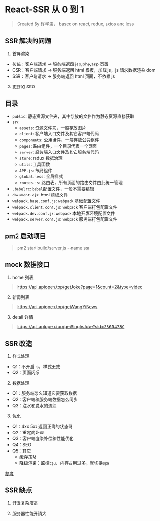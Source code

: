# React-SSR 从 0 到 1

> Created By 许学进， based on react, redux, axios and less

## SSR 解决的问题

1. 首屏渲染

- 传统：客户端请求 -> 服务端返回 jsp,php,asp 页面
- CSR：客户端请求 -> 服务端返回 html 模板，加载 js，js 请求数据渲染 dom
- SSR：客户端请求 -> 服务端返回 html 页面，不依赖 js

2. 更好的 SEO

## 目录

- `public`: 静态资源文件夹，其中存放的文件作为静态资源直接获取
- `src`
  - `assets`: 资源文件夹，一般存放图片
  - `client`: 客户端入口文件及其它客户端代码
  - `components`: 公用组件，一般存放公共组件
  - `pages`: 路由组件，一个目录代表一个页面
  - `server`: 服务端入口文件及其它服务端代码
  - `store`: redux 数据治理
  - `utils`: 工具函数
  - `APP.js`: 布局组件
  - `global.less`: 全局样式
  - `routes.js`: 路由表，所有页面的路由文件由此统一管理
- `.babelrc`: `babel`配置文件，一般不需要编辑
- `document.ejs`: html 模板文件
- `webpack.base.conf.js`: `webpack` 基础配置文件
- `webpack.client.conf.js`: `webpack` 客户端打包配置文件
- `webpack.dev.conf.js`: `webpack` 本地开发环境配置文件
- `webpack.server.conf.js`: `webpack` 服务端打包配置文件

## pm2 启动项目

> pm2 start build/server.js --name ssr

## mock 数据接口

1. home 列表

> https://api.apiopen.top/getJoke?page=1&count=2&type=video

2. 新闻列表

> https://api.apiopen.top/getWangYiNews

3. detail 详情

> https://api.apiopen.top/getSingleJoke?sid=28654780

## SSR 改造

1. 样式处理

- Q1：不开启 js，样式无效
- Q2：页面闪烁

2. 数据处理

- Q1：服务端怎么知道它要获取数据
- Q2：客户端和服务端数据怎么同步
- Q3：注水和脱水的流程

3. 优化

- Q1：4xx 5xx 返回正确的状态码
- Q2：重定向处理
- Q3：客户端渲染补偿和性能优化
- Q4：SEO
- Q5：其它
  - 缓存策略
  - 降级渲染：监控`cpu`、内存占用过多，就切换`spa`

[参考](https://ssr.vuejs.org/zh/guide/data.html#%E6%9C%8D%E5%8A%A1%E5%99%A8%E7%AB%AF%E6%95%B0%E6%8D%AE%E9%A2%84%E5%8F%96-server-data-fetching)

## SSR 缺点

1. 开发复杂度高

2. 服务器性能开销大
